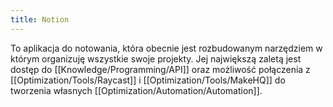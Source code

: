 ```yaml
---
title: Notion
---
```


To aplikacja do notowania, która obecnie jest rozbudowanym narzędziem w którym organizuję wszystkie swoje projekty. Jej największą zaletą jest dostęp do [[Knowledge/Programming/API]] oraz możliwość połączenia z [[Optimization/Tools/Raycast]] i [[Optimization/Tools/MakeHQ]] do tworzenia własnych [[Optimization/Automation/Automation]].